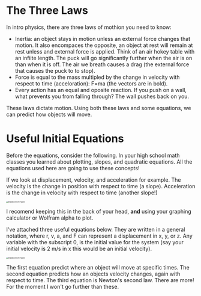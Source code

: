 # The Three Laws

In intro physics, there are three laws of mothion you need to know: 

* Inertia: an object stays in motion unless an external force changes that motion. It also encompaces the opposite, an object at rest will remain at rest unless and external force is applied. Think of an air hokey table with an infiite length. The puck will go significantly further when the air is on than when it is off. The air we breath causes a drag (the external force that causes the puck to to stop).
* Force is equal to the mass multipled by the change in velocity with respect to time (acceloration): F=ma (the vectors are in bold).
* Every action has an equal and oposite reaction. If you push on a wall, what prevents you from falling through? The wall pushes back on you.



These laws dictate motion. Using both these laws and some equations, we can predict how objects will move.



# Useful Initial Equations

Before the equations, consider the following. In your high school math classes you learned about plotting, slopes, and quadratic equations. All the equations used here are going to use these concepts!

If we look at displacement, velocity, and acceleration for example. The velocity is the change in position with respect to time (a slope). Acceleration is the change in velocity with respect to time (another slope!)



<img src="https://github.com/lms464/lms464.github.io/blob/master/_maths/slopes.png?raw=true" alt="Displacement Figure" style="zoom:33%;" />

I recomend keeping this in the back of your head, **and** using your graphing calculator or Wolfram alpha to plot.

I've attached three useful equations below. They are written in a general notation, where r, v, a, and F can represent a displacement in x, y, or z. Any variable with the subscript 0, is the initial value for the system (say your initial velocity is 2 m/s in x this would be an initial velocity).

<img src="https://github.com/lms464/lms464.github.io/blob/master/_maths/Eq_motion.png?raw=true" alt="Displacement Figure" style="zoom: 33%;" />

The first equation predict where an object will move at specific times. The second equation predicts how an objects velocity changes, again with respect to time. The third equation is Newton's second law. There are more! For the moment I won't go further than these. 